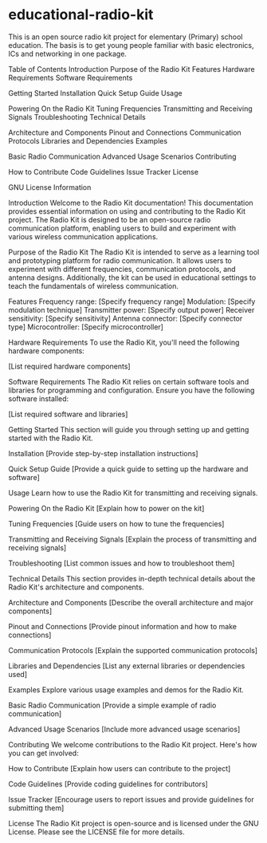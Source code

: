 # educational-radio-kit
This is an open source radio kit project for elementary (Primary) school education. 
The basis is to get young people familiar with basic electronics, ICs and networking in one package. 

Table of Contents
Introduction
Purpose of the Radio Kit
Features
Hardware Requirements
Software Requirements

Getting Started
Installation
Quick Setup Guide
Usage

Powering On the Radio Kit
Tuning Frequencies
Transmitting and Receiving Signals
Troubleshooting
Technical Details

Architecture and Components
Pinout and Connections
Communication Protocols
Libraries and Dependencies
Examples

Basic Radio Communication
Advanced Usage Scenarios
Contributing

How to Contribute
Code Guidelines
Issue Tracker
License

GNU License Information

Introduction
Welcome to the Radio Kit documentation! This documentation provides essential information on using and contributing to the Radio Kit project. The Radio Kit is designed to be an open-source radio communication platform, enabling users to build and experiment with various wireless communication applications.

Purpose of the Radio Kit
The Radio Kit is intended to serve as a learning tool and prototyping platform for radio communication. It allows users to experiment with different frequencies, communication protocols, and antenna designs. Additionally, the kit can be used in educational settings to teach the fundamentals of wireless communication.

Features
Frequency range: [Specify frequency range]
Modulation: [Specify modulation technique]
Transmitter power: [Specify output power]
Receiver sensitivity: [Specify sensitivity]
Antenna connector: [Specify connector type]
Microcontroller: [Specify microcontroller]

Hardware Requirements
To use the Radio Kit, you'll need the following hardware components:

[List required hardware components]

Software Requirements
The Radio Kit relies on certain software tools and libraries for programming and configuration. Ensure you have the following software installed:

[List required software and libraries]

Getting Started
This section will guide you through setting up and getting started with the Radio Kit.

Installation
[Provide step-by-step installation instructions]

Quick Setup Guide
[Provide a quick guide to setting up the hardware and software]

Usage
Learn how to use the Radio Kit for transmitting and receiving signals.

Powering On the Radio Kit
[Explain how to power on the kit]

Tuning Frequencies
[Guide users on how to tune the frequencies]

Transmitting and Receiving Signals
[Explain the process of transmitting and receiving signals]

Troubleshooting
[List common issues and how to troubleshoot them]

Technical Details
This section provides in-depth technical details about the Radio Kit's architecture and components.

Architecture and Components
[Describe the overall architecture and major components]

Pinout and Connections
[Provide pinout information and how to make connections]

Communication Protocols
[Explain the supported communication protocols]

Libraries and Dependencies
[List any external libraries or dependencies used]

Examples
Explore various usage examples and demos for the Radio Kit.

Basic Radio Communication
[Provide a simple example of radio communication]

Advanced Usage Scenarios
[Include more advanced usage scenarios]

Contributing
We welcome contributions to the Radio Kit project. Here's how you can get involved:

How to Contribute
[Explain how users can contribute to the project]

Code Guidelines
[Provide coding guidelines for contributors]

Issue Tracker
[Encourage users to report issues and provide guidelines for submitting them]

License
The Radio Kit project is open-source and is licensed under the GNU License. Please see the LICENSE file for more details.